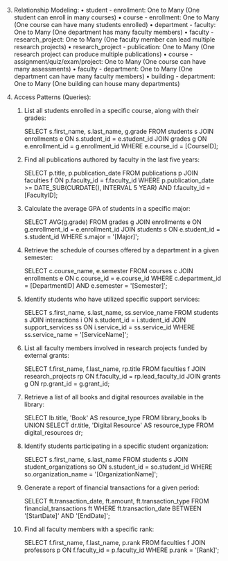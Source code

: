 
3.	Relationship Modeling:
    •	student - enrollment: One to Many (One student can enroll in many courses)
    •	course - enrollment: One to Many (One course can have many students enrolled)
    •	department - faculty: One to Many (One department has many faculty members)
    •	faculty - research_project: One to Many (One faculty member can lead multiple research projects)
    •	research_project - publication: One to Many (One research project can produce multiple publications)
    •	course - assignment/quiz/exam/project: One to Many (One course can have many assessments)
    •	faculty - department: One to Many (One department can have many faculty members)
    •	building - department: One to Many (One building can house many departments)

4.	Access Patterns (Queries):
    1.	List all students enrolled in a specific course, along with their grades:

        SELECT s.first_name, s.last_name, g.grade
        FROM students s
        JOIN enrollments e ON s.student_id = e.student_id
        JOIN grades g ON e.enrollment_id = g.enrollment_id
        WHERE e.course_id = [CourseID];

    2.	Find all publications authored by faculty in the last five years:

        SELECT p.title, p.publication_date
        FROM publications p
        JOIN faculties f ON p.faculty_id = f.faculty_id
        WHERE p.publication_date >= DATE_SUB(CURDATE(), INTERVAL 5 YEAR)
        AND f.faculty_id = [FacultyID];

    3.	Calculate the average GPA of students in a specific major:

        SELECT AVG(g.grade)
        FROM grades g
        JOIN enrollments e ON g.enrollment_id = e.enrollment_id
        JOIN students s ON e.student_id = s.student_id
        WHERE s.major = '[Major]';

    4.	Retrieve the schedule of courses offered by a department in a given semester:

        SELECT c.course_name, e.semester
        FROM courses c
        JOIN enrollments e ON c.course_id = e.course_id
        WHERE c.department_id = [DepartmentID]
        AND e.semester = '[Semester]';

    5.	Identify students who have utilized specific support services:

        SELECT s.first_name, s.last_name, ss.service_name
        FROM students s
        JOIN interactions i ON s.student_id = i.student_id
        JOIN support_services ss ON i.service_id = ss.service_id
        WHERE ss.service_name = '[ServiceName]';

    6.	List all faculty members involved in research projects funded by external grants:

        SELECT f.first_name, f.last_name, rp.title
        FROM faculties f
        JOIN research_projects rp ON f.faculty_id = rp.lead_faculty_id
        JOIN grants g ON rp.grant_id = g.grant_id;

    7.	Retrieve a list of all books and digital resources available in the library:

        SELECT lb.title, 'Book' AS resource_type
        FROM library_books lb
        UNION
        SELECT dr.title, 'Digital Resource' AS resource_type
        FROM digital_resources dr;

    8.	Identify students participating in a specific student organization:

        SELECT s.first_name, s.last_name
        FROM students s
        JOIN student_organizations so ON s.student_id = so.student_id
        WHERE so.organization_name = '[OrganizationName]';

    9.	Generate a report of financial transactions for a given period:

        SELECT ft.transaction_date, ft.amount, ft.transaction_type
        FROM financial_transactions ft
        WHERE ft.transaction_date BETWEEN '[StartDate]' AND '[EndDate]';

    10.	Find all faculty members with a specific rank:

        SELECT f.first_name, f.last_name, p.rank
        FROM faculties f
        JOIN professors p ON f.faculty_id = p.faculty_id
        WHERE p.rank = '[Rank]';
